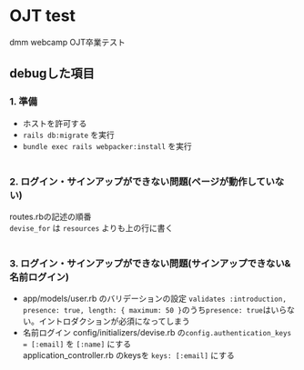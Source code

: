 # OJT test
dmm webcamp OJT卒業テスト
## debugした項目
### 1. 準備
- ホストを許可する
- `rails db:migrate` を実行
- `bundle exec rails webpacker:install` を実行
<br><br>
### 2. ログイン・サインアップができない問題(ページが動作していない)
routes.rbの記述の順番<br>
`devise_for` は `resources` よりも上の行に書く
<br><br>
### 3. ログイン・サインアップができない問題(サインアップできない&名前ログイン)
- app/models/user.rb のバリデーションの設定
`validates :introduction, presence: true, length: { maximum: 50 }`のうち`presence: true`はいらない。イントロダクションが必須になってしまう
- 名前ログイン
config/initializers/devise.rb の`config.authentication_keys = [:email]` を `[:name]` にする<br>
application_controller.rb のkeysを `keys: [:email]` にする
<br><br>